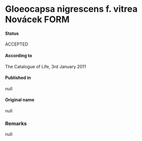 Gloeocapsa nigrescens f. vitrea Novácek FORM
=======

#### Status
ACCEPTED

#### According to
The Catalogue of Life, 3rd January 2011

#### Published in
null

#### Original name
null

### Remarks
null